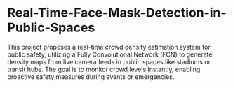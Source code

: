 # Real-Time-Face-Mask-Detection-in-Public-Spaces
This project proposes a real-time crowd density estimation system for public safety, utilizing a Fully Convolutional Network (FCN) to generate density maps from live camera feeds in public spaces like stadiums or transit hubs. The goal is to monitor crowd levels instantly, enabling proactive safety measures during events or emergencies.
